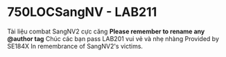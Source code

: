 # 750LOCSangNV - LAB211
Tài liệu combat SangNV2 cực căng 
**Please remember to rename any @author tag**
Chúc các bạn pass LAB201 vui vẻ và nhẹ nhàng
Provided by SE184X
In remembrance of SangNV2's victims.

